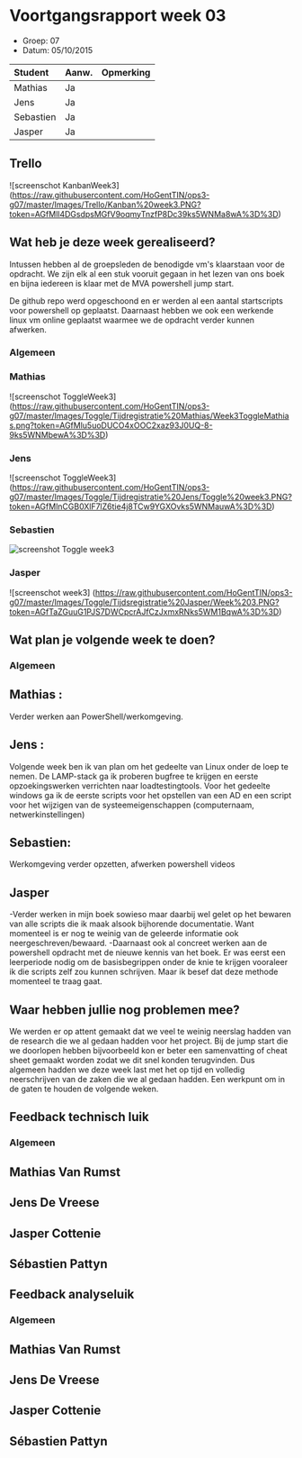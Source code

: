 # Voortgangsrapport week 03

* Groep: 07
* Datum: 05/10/2015

| Student  | Aanw. | Opmerking |
| :---     | :---  | :---      |
| Mathias  |  Ja   |           |
| Jens     |  Ja   |           |
| Sebastien|  Ja   |           |
| Jasper   |  Ja   |           |

## Trello
![screenschot KanbanWeek3] (https://raw.githubusercontent.com/HoGentTIN/ops3-g07/master/Images/Trello/Kanban%20week3.PNG?token=AGfMll4DGsdpsMGfV9oqmyTnzfP8Dc39ks5WNMa8wA%3D%3D)

## Wat heb je deze week gerealiseerd?

Intussen hebben al de groepsleden de benodigde vm's klaarstaan voor de opdracht.
We zijn elk al een stuk vooruit gegaan in het lezen van ons boek en bijna iedereen is klaar met de MVA powershell jump start.

De github repo werd opgeschoond en er werden al een aantal startscripts voor powershell op geplaatst. Daarnaast hebben we ook een werkende linux vm online geplaatst waarmee we de opdracht verder kunnen afwerken.

### Algemeen
### Mathias
![screenschot ToggleWeek3] (https://raw.githubusercontent.com/HoGentTIN/ops3-g07/master/Images/Toggle/Tijdregistratie%20Mathias/Week3ToggleMathias.png?token=AGfMlu5uoDUCO4xOOC2xaz93J0UQ-8-9ks5WNMbewA%3D%3D)

### Jens

![screenschot ToggleWeek3] (https://raw.githubusercontent.com/HoGentTIN/ops3-g07/master/Images/Toggle/Tijdregistratie%20Jens/Toggle%20week3.PNG?token=AGfMlnCGB0XlF7lZ6tie4j8TCw9YGXOvks5WNMauwA%3D%3D)

### Sebastien

![screenshot Toggle week3](https://raw.githubusercontent.com/HoGentTIN/ops3-g07/master/Images/Toggle/Tijdsregistratie%20S%C3%A9bastien/Toggle%20week3.PNG?token=AGfNEno4mMJA9l8MnyYa6xK5TwPixQbAks5WLRVmwA%3D%3D)

### Jasper

![screenschot week3] (https://raw.githubusercontent.com/HoGentTIN/ops3-g07/master/Images/Toggle/Tijdsregistratie%20Jasper/Week%203.PNG?token=AGfTaZGuuG1PJS7DWCpcrAJfCzJxmxRNks5WM1BqwA%3D%3D)

## Wat plan je volgende week te doen?

### Algemeen
## Mathias : 
Verder werken aan PowerShell/werkomgeving.
## Jens :
Volgende week ben ik van plan om het gedeelte van Linux onder de loep te nemen. De LAMP-stack ga ik proberen bugfree te krijgen en eerste opzoekingswerken verrichten naar loadtestingtools.
Voor het gedeelte windows ga ik de eerste scripts voor het opstellen van een AD en een script voor het wijzigen van de systeemeigenschappen (computernaam, netwerkinstellingen)
## Sebastien: 
Werkomgeving verder opzetten, afwerken powershell videos
## Jasper
-Verder werken in mijn boek sowieso maar daarbij wel gelet op het bewaren van alle scripts die ik maak alsook bijhorende documentatie. Want momenteel is er nog te weinig van de geleerde informatie ook neergeschreven/bewaard.
-Daarnaast ook al concreet werken aan de powershell opdracht met de nieuwe kennis van het boek. Er was eerst een leerperiode nodig om de basisbegrippen onder de knie te krijgen vooraleer ik die scripts zelf zou kunnen schrijven. Maar ik besef dat deze methode momenteel te traag gaat.


## Waar hebben jullie nog problemen mee?

We werden er op attent gemaakt dat we veel te weinig neerslag hadden van de research die we al gedaan hadden voor het project. Bij de jump start die we doorlopen hebben bijvoorbeeld kon er beter een samenvatting of cheat sheet gemaakt worden zodat we dit snel konden terugvinden.
Dus algemeen hadden we deze week last met het op tijd en volledig neerschrijven van de zaken die we al gedaan hadden. Een werkpunt om in de gaten te houden de volgende weken.

## Feedback technisch luik

### Algemeen

## Mathias Van Rumst
## Jens De Vreese
## Jasper Cottenie
## Sébastien Pattyn

## Feedback analyseluik

### Algemeen

## Mathias Van Rumst
## Jens De Vreese
## Jasper Cottenie
## Sébastien Pattyn

